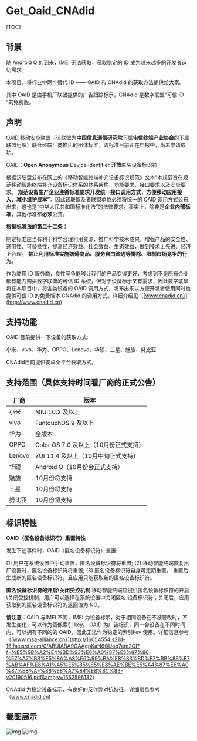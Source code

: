 # Get_Oaid_CNAdid

[TOC]



## 背景

随 Android Q 的到来，IMEI 无法获取，获取稳定的 ID 成为越来越多的开发者迫切需求。

本项目，将行业中两个替代 ID —— OAID 和 CNAdid 的获取方法提供给大家。

其中 OAID 是由手机厂联盟提供的广告跟踪标示，CNAdid 是数字联盟“可信 ID ”的免费版。  



## 声明

OAID 移动安全联盟（该联盟为**中国信息通信研究院**下属**电信终端产业协会**的下属联盟组织）联合终端厂商推出的团体标准，该标准目前正在申报中，尚未申请成功。

 OAID：**Open Anonymous** Device Identifier **开放**匿名设备标识符

根据该联盟公布在网上的《移动智能终端补充设备标识规范》文本“本规范旨在规范移动智能终端补充设备标识体系的体系架构、功能要求、接口要求以及安全要求。 **规范设备生产企业遵循标准要求开发统一接口调用方式，方便移动应用接入、减小维护成本”**。因此该联盟及者联盟单位必须将统一的 OAID 调用方式公布出来，这也是“中华人民共和国标准化法”的法律要求。事实上，除非是**企业内部标准**，其他标准都**必须**公开。

**根据标准法的第二十二条：**

制定标准应当有利于科学合理利用资源，推广科学技术成果，增强产品的安全性、通用性、可替换性，提高经济效益、社会效益、生态效益，做到技术上先进、经济上合理。 **禁止利用标准实施妨碍商品、服务自由流通等排除、限制市场竞争的行为。**

作为商用 ID 服务商，良性竞争能够让我们的产品变得更好，考虑到不是所有企业都有能力购买数字联盟的可信 ID 系统，但对于设备标示又有需求，因此数字联盟将在本项目中，将各类设备的 OAID 调用方式，发布出来以方便开发者使用同时也提供可信 ID 的免费版本 CNAdid 的调用方式。详细介绍见（[www.cnadid.cn）](http://www.cnadid.cn)




## 支持功能

OAID 目前提供一下设备的获取方式:

小米、vivo、华为、OPPO、Lenovo、华硕、三星、魅族、努比亚

CNAdid目前提供安卓全平台获取方式。  



## 支持范围（具体支持时间看厂商的正式公告）

| 厂商   | 版本                                  |
| ------ | ------------------------------------- |
| 小米   | MIUI10.2 及以上                       |
| vivo   | FuntouchOS 9 及以上                   |
| 华为   | 全版本                                |
| OPPO   | Color OS 7.0 及以上（10月份正式支持） |
| Lenovo | ZUI 11.4 及以上（10月中旬正式支持）   |
| 华硕   | Android Q（10月份会正式支持）         |
| 魅族   | 10月份将支持                          |
| 三星   | 10月份将支持                          |
| 努比亚 | 10月份将支持                          |



## 标识特性

**OAID（匿名设备标识符）重置特性**

发生下述事件时，OAID（匿名设备标识符）重置:

(1) 用户在系统设置中手动重置，匿名设备标识符将重置;
(2) 移动智能终端恢复出厂设置时，匿名设备标识符将重置;
(3) 匿名设备标识符自身可定期重置。 重置后生成新的匿名设备标识符，且应用只能获取新的匿名设备标识符。

**匿名设备标识符的开启\关闭受控机制**
移动智能终端应提供匿名设备标识符的开启\关闭受控机制，用户可以选择在系统设置中关闭匿名 设备标识符；关闭后，应用获取到的匿名设备标识符的返回值为 NO。

**请注意**：OAID 与IMEI 不同，IMEI 为设备标示，对于相同设备在不被篡改时，不发生变化，可以作为画像索引 key。
OAID 为广告标识，同一台设备在不同时间内，可以拥有不同的的 OAID，因此无法作为稳定的索引key 使用。详细信息参考（[www.msa-alliance.cn）](http://16054554.s21d-16.faiusrd.com/0/ABUIABA9GAAgpKaN6QUoq7em2QI?f=%E5%9B%A2%E4%BD%93%E6%A0%87%E5%87%86-%E7%A7%BB%E5%8A%A8%E6%99%BA%E8%83%BD%E7%BB%88%E7%AB%AF%E8%A1%A5%E5%85%85%E8%AE%BE%E5%A4%87%E6%A0%87%E8%AF%86%E8%A7%84%E8%8C%83-v20190516.pdf&amp;v=1562596132)

CNAdid 为稳定设备标示，有良好的反作弊对抗特征，详细信息参考（[www.cnadid.cn)](http://www.cnadid.cn%29/)  



## 截图展示

![img](https://github.com/shuzilm-open-source/Get_Oaid_CNAdid/tree/master/images/1.png)    ![img](https://github.com/shuzilm-open-source/Get_Oaid_CNAdid/tree/master/images/2.png)

